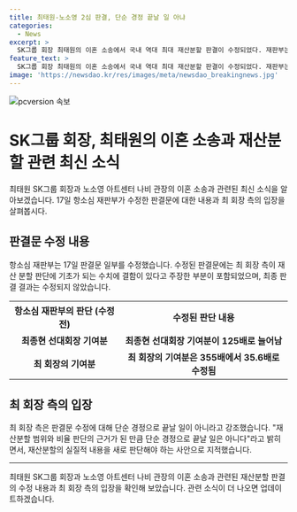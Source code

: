 ```yaml
---
title: 최태원-노소영 2심 판결, 단순 경정 끝날 일 아냐
categories:
  - News
excerpt: >
  SK그룹 회장 최태원의 이혼 소송에서 국내 역대 최대 재산분할 판결이 수정되었다. 재판부는 최 회장의 기여분을 355배에서 35.6배로, 최 선대회장의 기여분을 125배로 늘렸지만 판결은 수정되지 않았다. 최 회장 측은 "경정 결정은 단순 오류 인정이 아니라 잘못된 계산에 근거한 판결의 실질적 내용을 재판해야 한다"며 법적 절차를 검토 중이라고 밝혔다.
feature_text: >
  SK그룹 회장 최태원의 이혼 소송에서 국내 역대 최대 재산분할 판결이 수정되었다. 재판부는 최 회장의 기여분을 355배에서 35.6배로, 최 선대회장의 기여분을 125배로 늘렸지만 판결은 수정되지 않았다. 최 회장 측은 "경정 결정은 단순 오류 인정이 아니라 잘못된 계산에 근거한 판결의 실질적 내용을 재판해야 한다"며 법적 절차를 검토 중이라고 밝혔다.
image: 'https://newsdao.kr/res/images/meta/newsdao_breakingnews.jpg'
---
```


<p><img src="https://newsdao.kr/res/images/meta/newsdao_breakingnews.jpg" alt="pcversion 속보" /></p>

<h1>SK그룹 회장, 최태원의 이혼 소송과 재산분할 관련 최신 소식</h1>

<p data-ke-size="size16">최태원 SK그룹 회장과 노소영 아트센터 나비 관장의 이혼 소송과 관련된 최신 소식을 알아보겠습니다. 17일 항소심 재판부가 수정한 판결문에 대한 내용과 최 회장 측의 입장을 살펴봅시다.</p>

<h2 data-ke-size="size26">판결문 수정 내용</h2>

<p data-ke-size="size16">항소심 재판부는 17일 판결문 일부를 수정했습니다. 수정된 판결문에는 최 회장 측이 재산 분할 판단에 기초가 되는 수치에 결함이 있다고 주장한 부분이 포함되었으며, 최종 판결 결과는 수정되지 않았습니다.</p>

<table>
  <tr>
    <th>항소심 재판부의 판단 (수정 전)</th>
    <th>수정된 판단 내용</th>
  </tr>
  <tr>
    <td style="text-align: center; height: 17px;"><b>최종현 선대회장 기여분</b></td>
    <td style="text-align: center; height: 17px;"><b>최종현 선대회장 기여분이 125배로 늘어남</b></td>
  </tr>
  <tr>
    <td style="text-align: center; height: 17px;"><b>최 회장의 기여분</b></td>
    <td style="text-align: center; height: 17px;"><b>최 회장의 기여분은 355배에서 35.6배로 수정됨</b></td>
  </tr>
</table>

<h2 data-ke-size="size26">최 회장 측의 입장</h2>

<p data-ke-size="size16">최 회장 측은 판결문 수정에 대해 단순 경정으로 끝날 일이 아니라고 강조했습니다. "재산분할 범위와 비율 판단의 근거가 된 만큼 단순 경정으로 끝날 일은 아니다"라고 밝히면서, 재산분할의 실질적 내용을 새로 판단해야 하는 사안으로 지적했습니다.</p>

<hr>

<p data-ke-size="size16">최태원 SK그룹 회장과 노소영 아트센터 나비 관장의 이혼 소송과 관련된 재산분할 판결의 수정 내용과 최 회장 측의 입장을 확인해 보았습니다. 관련 소식이 더 나오면 업데이트하겠습니다.</p>

